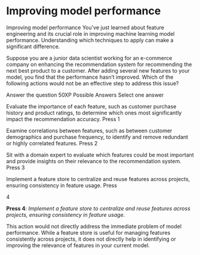 # Improving model performance

Improving model performance
You’ve just learned about feature engineering and its crucial role in improving machine learning model performance. Understanding which techniques to apply can make a significant difference.

Suppose you are a junior data scientist working for an e-commerce company on enhancing the recommendation system for recommending the next best product to a customer. After adding several new features to your model, you find that the performance hasn’t improved. Which of the following actions would not be an effective step to address this issue?

Answer the question
50XP
Possible Answers
Select one answer

Evaluate the importance of each feature, such as customer purchase history and product ratings, to determine which ones most significantly impact the recommendation accuracy.
Press
1

Examine correlations between features, such as between customer demographics and purchase frequency, to identify and remove redundant or highly correlated features.
Press
2

Sit with a domain expert to evaluate which features could be most important and provide insights on their relevance to the recommendation system.
Press
3

Implement a feature store to centralize and reuse features across projects, ensuring consistency in feature usage.
Press

4

**Press 4**: *Implement a feature store to centralize and reuse features across projects, ensuring consistency in feature usage.*

This action would not directly address the immediate problem of model performance. While a feature store is useful for managing features consistently across projects, it does not directly help in identifying or improving the relevance of features in your current model.